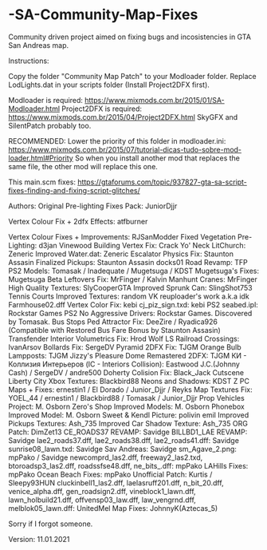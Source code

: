 # -SA-Community-Map-Fixes
Community driven project aimed on fixing bugs and incosistencies in GTA San Andreas map.

Instructions:

Copy the folder "Community Map Patch" to your Modloader folder.
Replace LodLights.dat in your scripts folder (Install Project2DFX first).

Modloader is required: https://www.mixmods.com.br/2015/01/SA-Modloader.html
Project2DFX is required: https://www.mixmods.com.br/2015/04/Project2DFX.html
SkyGFX and SilentPatch probably too.

RECOMMENDED: 
Lower the priority of this folder in modloader.ini: https://www.mixmods.com.br/2015/07/tutorial-dicas-tudo-sobre-mod-loader.html#Priority
So when you install another mod that replaces the same file, the other mod will replace this one.

This main.scm fixes: https://gtaforums.com/topic/937827-gta-sa-script-fixes-finding-and-fixing-script-glitches/

Authors:
Original Pre-lighting Fixes Pack: JuniorDjjr

Vertex Colour Fix + 2dfx Effects: atfburner

Vertex Colour Fixes + Improvements: RJSanModder
Fixed Vegetation Pre-Lighting: d3jan
Vinewood Building Vertex Fix: Crack Yo' Neck
LitChurch: Zeneric
Improved Water.dat: Zeneric
Escalator Physics Fix: Staunton Assasin
Finalized Pickups: Staunton Assasin
docks01 Road Revamp: TFP
PS2 Models: Tomasak / Inadequate / Mugetsuga / KDST
Mugetsuga's Fixes: Mugetsuga
Beta Leftovers Fix: MrFinger / Kalvin
Manhunt Cranes: MrFinger
High Quality Textures: SlyCooperGTA
Improved Sprunk Can: SlingShot753
Tennis Courts Improved Textures: random VK reuploader's work a.k.a idk
Farmhouse02.dff Vertex Color Fix: kebi
cj_piz_sign.txd: kebi
PS2 seabed.ipl: Rockstar Games
PS2 No Aggressive Drivers: Rockstar Games. Discovered by Tomasak.
Bus Stops Ped Attractor Fix: DeeZire / Ryadica926 (Compatible with Restored Bus Fare Bonus by Staunton Assasin)
Transfender Interior Volumetrics Fix: Hrod Wolf
LS Railroad Crossings: IvanArsov
Bollards Fix: SergeDV
Pyramid 2DFX Fix: TJGM
Orange Bulb Lampposts: TJGM
Jizzy's Pleasure Dome Remastered 2DFX: TJGM
КИ - Коллизия Интерьеров (IC - Interiors Collision): Eastwood J.C.(Johnny Cash) / SergeDV / andre500
Doherty Colision Fix: Black_Jack
Cutscene Liberty City Xbox Textures: Blackbird88
Neons and Shadows: KDST
Z PC Maps + Fixes: ernestin1 / El Dorado / Junior_Djjr / Reyks
Map Textures Fix: YOEL_44 / ernestin1 / Blackbird88 / Tomasak / Junior_Djjr
Prop Vehicles Project: M. Osborn
Zero's Shop Improved Models: M. Osborn
Phonebox Improved Model: M. Osborn
Sweet & Kendl Picture: polivin emil
Improved Pickups Textures: Ash_735
Improved Car Shadow Texture: Ash_735
ORG Patch: DimZet13
CE_ROADS37 REVAMP: Savidge
BILLBD1_LAE REVAMP: Savidge
lae2_roads37.dff, lae2_roads38.dff, lae2_roads41.dff: Savidge
sunrise08_lawn.txd: Savidge
Sav Andreas: Savidge
sm_Agave_2.png: mpPako / Savidge
newcomprd_las2.dff, freeway2_las2.txd, btoroadsp3_las2.dff, roadssfse48.dff, ne_bits_.dff: mpPako
LAHills Fixes: mpPako
Ocean Beach Fixes: mpPako
Unofficial Patch: Kurtis / Sleepy93HUN
cluckinbell1_las2.dff, laelasruff201.dff, n_bit_20.dff, venice_alpha.dff, gen_roadsign2.dff, vineblock1_lawn.dff, lawn_holbuild21.dff, offvensp03_law.dff, law_vengrnd.dff, melblok05_lawn.dff: UnitedMel
Map Fixes: JohnnyK(Aztecas_5)

Sorry if I forgot someone.

Version: 11.01.2021
